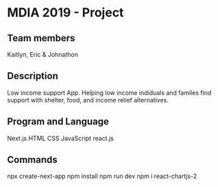 # MDIA 2019 - Project
## Team members 
Kaitlyn, Eric & Johnathon

## Description
Low income support App. Helping low income indiduals and familes find support with shelter, food, and income relief alternatives.

## Program and Language
Next.js
HTML
CSS
JavaScript 
react.js

## Commands
 npx create-next-app
 npm install
 npm run dev 
 npm i react-chartjs-2
 

